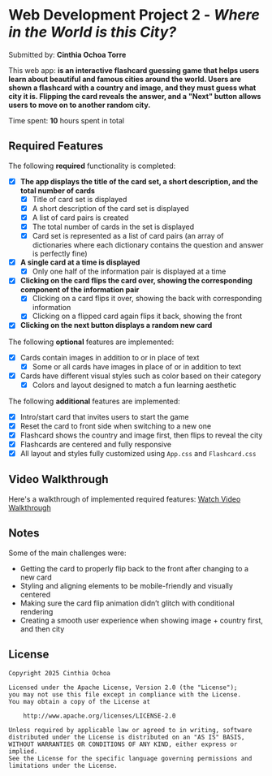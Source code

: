 # Web Development Project 2 - *Where in the World is this City?*

Submitted by: **Cinthia Ochoa Torre**

This web app: **is an interactive flashcard guessing game that helps users learn about beautiful and famous cities around the world. Users are shown a flashcard with a country and image, and they must guess what city it is. Flipping the card reveals the answer, and a "Next" button allows users to move on to another random city.**

Time spent: **10** hours spent in total

## Required Features

The following **required** functionality is completed:

- [x] **The app displays the title of the card set, a short description, and the total number of cards**
  - [x] Title of card set is displayed 
  - [x] A short description of the card set is displayed 
  - [x] A list of card pairs is created
  - [x] The total number of cards in the set is displayed 
  - [x] Card set is represented as a list of card pairs (an array of dictionaries where each dictionary contains the question and answer is perfectly fine)
- [x] **A single card at a time is displayed**
  - [x] Only one half of the information pair is displayed at a time
- [x] **Clicking on the card flips the card over, showing the corresponding component of the information pair**
  - [x] Clicking on a card flips it over, showing the back with corresponding information 
  - [x] Clicking on a flipped card again flips it back, showing the front
- [x] **Clicking on the next button displays a random new card**

The following **optional** features are implemented:

- [x] Cards contain images in addition to or in place of text
  - [x] Some or all cards have images in place of or in addition to text
- [x] Cards have different visual styles such as color based on their category
  - [x] Colors and layout designed to match a fun learning aesthetic

The following **additional** features are implemented:

* [x] Intro/start card that invites users to start the game
* [x] Reset the card to front side when switching to a new one
* [x] Flashcard shows the country and image first, then flips to reveal the city
* [x] Flashcards are centered and fully responsive
* [x] All layout and styles fully customized using `App.css` and `Flashcard.css`

## Video Walkthrough

Here's a walkthrough of implemented required features:
[Watch Video Walkthrough](https://imgur.com/a/a7CrSbT.gif)



## Notes

Some of the main challenges were:
- Getting the card to properly flip back to the front after changing to a new card
- Styling and aligning elements to be mobile-friendly and visually centered
- Making sure the card flip animation didn’t glitch with conditional rendering
- Creating a smooth user experience when showing image + country first, and then city

## License

    Copyright 2025 Cinthia Ochoa

    Licensed under the Apache License, Version 2.0 (the "License");
    you may not use this file except in compliance with the License.
    You may obtain a copy of the License at

        http://www.apache.org/licenses/LICENSE-2.0

    Unless required by applicable law or agreed to in writing, software
    distributed under the License is distributed on an "AS IS" BASIS,
    WITHOUT WARRANTIES OR CONDITIONS OF ANY KIND, either express or implied.
    See the License for the specific language governing permissions and
    limitations under the License.
